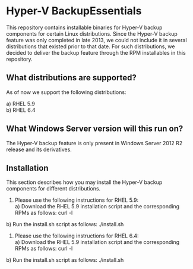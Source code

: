 Hyper-V BackupEssentials
========================

This repository contains installable binaries for Hyper-V backup 
components for certain Linux distributions. Since the Hyper-V backup
feature was only completed in late 2013, we could not include it
in several distributions that existed prior to that date. For such
distributions, we decided to deliver the backup feature through
the RPM installables in this repository.

What distributions are supported?
---------------------------------

As of now we support the following distributions:

a) RHEL 5.9<br>
b) RHEL 6.4<br>

What Windows Server version will this run on?
---------------------------------------------
The Hyper-V backup feature is only present in Windows Server 2012 R2 
release and its derivatives.

Installation
------------
This section describes how you may install the Hyper-V backup 
components for different distributions.<br>

1. Please use the following instructions for RHEL 5.9:<br>
a) Download the RHEL 5.9 installation script and the corresponding
RPMs as follows:
curl -l

b) Run the install.sh script as follows:
./install.sh

1. Please use the following instructions for RHEL 6.4:<br>
a) Download the RHEL 5.9 installation script and the corresponding
RPMs as follows:
curl -l

b) Run the install.sh script as follows:
./install.sh
